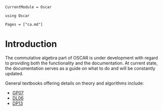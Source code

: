 ```@meta
CurrentModule = Oscar
```

```@setup oscar
using Oscar
```

```@contents
Pages = ["ca.md"]
```

# Introduction

The commutative algebra part of OSCAR is under development with regard to providing both the functionality and the documentation. At current state, the documentation serves as a guide on what to do and will be constantly updated.

General textbooks offering details on theory and algorithms include: 
- [GP07](@cite)
- [DL06](@cite)
- [DP13](@cite)

